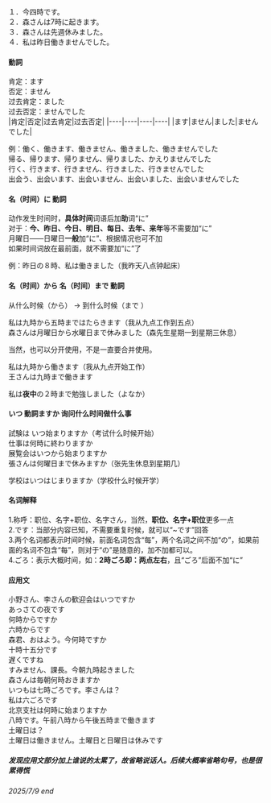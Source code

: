 １．今四時です。  
２．森さんは7時に起きます。  
３．森さんは先週休みました。  
４．私は昨日働きませんでした。  

#### 動詞  
肯定：ます  
否定：ません  
过去肯定：ました  
过去否定：ませんでした  
|肯定|否定|过去肯定|过去否定|
|----|----|----|----|
|ます|ません|ました|ませんでした|  

例：働く、働きます、働きません、働きました、働きませんでした  
帰る、帰ります、帰りません、帰りました、かえりませんでした  
行く、行きます、行きません、行きました、行きませんでした  
出会う、出会います、出会いません、出会いました、出会いませんでした  

#### 名（时间）に 動詞  
动作发生时间时，**具体时间**词语后加**助**词“に”  
对于：**今、昨日、今日、明日、每日、去年、来年**等不需要加“に”  
月曜日——日曜日**一般**加“に”、根据情况也可不加  
如果时间词放在最前面，就不需要加“に”了  

例：昨日の８時、私は働きました（我昨天八点钟起床）  

#### 名（时间）から 名（时间）まで 動詞  
从什么时候（から） -> 到什么时候（まで ）  

私は九時から五時まではたらきます（我从九点工作到五点）  
森さんは月曜日から水曜日まで休みました（森先生星期一到星期三休息）  

当然，也可以分开使用，不是一直要合并使用。

私は九時から働きます（我从九点开始工作）  
王さんは九時まで働きます  

私は**夜中**の２時まで勉強しました（よなか）  

#### いつ 動詞ますか 询问什么时间做什么事  

試験は いつ始まりますか（考试什么时候开始）  
仕事は何時に終わりますか  
展覧会はいつから始まりますか  
張さんは何曜日まで休みますか（张先生休息到星期几）  

学校はいつはじまりますか（学校什么时候开学）  

#### 名词解释  
1.称呼：职位、名字+职位、名字さん，当然，**职位、名字+职位**更多一点  
2.です：当部分内容已知，不需要重复时候，就可以“~です”回答  
3.两个名词都表示时间时候，前面名词包含“每”，两个名词之间不加“の”，如果前面的名词不包含“每”，则对于“の”是随意的，加不加都可以。  
4.ごろ：表示大概时间，如：**2時ごろ即：两点左右**，且“ごろ”后面不加“に”  

#### 应用文  

小野さん、李さんの歓迎会はいつですか  
あっさての夜です  
何時からですか  
六時からです  
森君、おはよう。今何時ですか  
十時十五分です  
遅くですね  
すみません、課長。今朝九時起きました  
森さんは毎朝何時おきますか  
いつもは七時ごろです。李さんは？  
私は六ごろです  
北京支社は何時に始まりますか  
八時です。午前八時から午後五時まで働きます  
土曜日は？  
土曜日は働きません。土曜日と日曜日は休みです  


##### 发现应用文部分加上谁说的太累了，故省略说话人。后续大概率省略句号，也是很累得慌  

###### 2025/7/9 end  